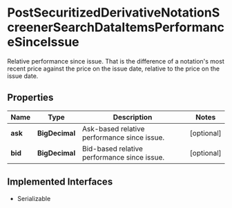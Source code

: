 

# PostSecuritizedDerivativeNotationScreenerSearchDataItemsPerformanceSinceIssue

Relative performance since issue. That is the difference of a notation's most recent price against the price on the issue date, relative to the price on the issue date.

## Properties

Name | Type | Description | Notes
------------ | ------------- | ------------- | -------------
**ask** | **BigDecimal** | Ask-based relative performance since issue. |  [optional]
**bid** | **BigDecimal** | Bid-based relative performance since issue. |  [optional]


## Implemented Interfaces

* Serializable


